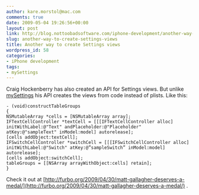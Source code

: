 ```yaml
---
author: kare.morstol@mac.com
comments: true
date: 2009-05-04 19:26:56+00:00
layout: post
link: http://blog.nottoobadsoftware.com/iphone-development/another-way-to-create-settings-views/
slug: another-way-to-create-settings-views
title: Another way to create Settings views
wordpress_id: 58
categories:
- iPhone development
tags:
- mySettings
---
```


Craig Hockenberry has also created an API for Settings views. But unlike [mySettings](http://bitbucket.org/karemorstol/mysettings/wiki/Home) his API creates the views from code instead of plists. Like this:


    
    
    - (void)constructTableGroups
    {
    NSMutableArray *cells = [NSMutableArray array];
    IFTextCellController *textCell = [[[IFTextCellController alloc] initWithLabel:@"Text" andPlaceholder:@"Placeholder" atKey:@"sampleText" inModel:model] autorelease];
    [cells addObject:textCell];
    IFSwitchCellController *switchCell = [[[IFSwitchCellController alloc] initWithLabel:@"Switch" atKey:@”sampleSwitch” inModel:model] autorelease];
    [cells addObject:switchCell];
    tableGroups = [[NSArray arrayWithObject:cells] retain];
    }
    



Check it out at [http://furbo.org/2009/04/30/matt-gallagher-deserves-a-medal/](http://furbo.org/2009/04/30/matt-gallagher-deserves-a-medal/) .
